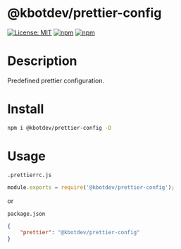 # @kbotdev/prettier-config

[![License: MIT](https://img.shields.io/badge/License-MIT-green.svg)](https://github.com/KBot-discord/Utilities/blob/main/LICENSE)
[![npm](https://img.shields.io/npm/v/@kbotdev/prettier-config?color=crimson&logo=npm&label=@kbotdev/prettier-config)](https://www.npmjs.com/package/@kbotdev/prettier-config)
[![npm](https://img.shields.io/npm/dt/@kbotdev/prettier-config?color=crimson&logo=npm)](https://www.npmjs.com/package/@kbotdev/prettier-config)

# Description

Predefined prettier configuration.

# Install

```bash
npm i @kbotdev/prettier-config -D
```

# Usage

`.prettierrc.js`

```js
module.exports = require('@kbotdev/prettier-config');
```

or

`package.json`

```json
{
	"prettier": "@kbotdev/prettier-config"
}
```

